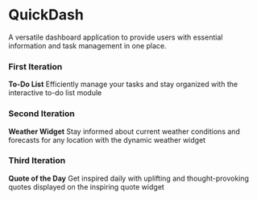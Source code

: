 # QuickDash
A versatile dashboard application to provide users with essential information and task management in one place.

### First Iteration 
**To-Do List**
Efficiently manage your tasks and stay organized with the interactive to-do list module

### Second Iteration
**Weather Widget**
Stay informed about current weather conditions and forecasts for any location with the dynamic weather widget

### Third Iteration
**Quote of the Day**
Get inspired daily with uplifting and thought-provoking quotes displayed on the inspiring quote widget

